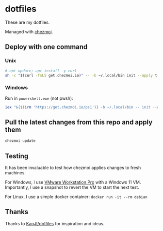 # dotfiles

These are my dotfiles.

Managed with [chezmoi](https://www.chezmoi.io/).

## Deploy with one command

### Unix

```bash
# apt update; apt install -y curl
sh -c "$(curl -fsLS get.chezmoi.io)" -- -b ~/.local/bin init --apply t-mart
```

### Windows

Run in `powershell.exe` (not pwsh):

```powershell
iex "&{$(irm 'https://get.chezmoi.io/ps1')} -b ~/.local/bin -- init --apply t-mart"
```

## Pull the latest changes from this repo and apply them

```bash
chezmoi update
```

## Testing

It has been invaluable to test how chezmoi applies changes to fresh machines.

For Windows, I use [VMware Workstation Pro](https://www.vmware.com/products/workstation-pro.html) with a Windows 11 VM. Importantly, I use a snapshot to revert the VM to start the next test.

For Linux, I use a simple docker container: `docker run -it --rm debian`

## Thanks

Thanks to [KapJI/dotfiles](https://github.com/KapJI/dotfiles) for inspiration and ideas.
